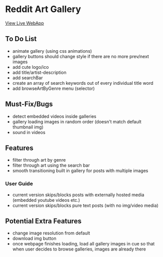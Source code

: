 # Reddit Art Gallery

[View Live WebApp](https://redditmuseum.netlify.app/)

## To Do List

- animate gallery (using css animations)
- gallery buttons should change style if there are no more prev/next images
- add cute logo/ico
- add title/artist-description
- add searchBar
- create an array of search keywords out of every individual title word
- add browseArtByGenre menu (selector)

## Must-Fix/Bugs

- detect embedded videos inside galleries
- gallery loading images in random order (doesn't match default thumbnail img)
- sound in videos

## Features

- filter through art by genre
- filter through art using the search bar
- smooth transitioning built in gallery for posts with multiple images

### User Guide

- current version skips/blocks posts with externally hosted media (embedded youtube videos etc.)
- current version skips/blocks pure text posts (with no img/video media)

## Potential Extra Features

- change image resolution from default
- download img button
- once webpage finishes loading, load all gallery images in cue so that when user decides to browse galleries, images are already there
